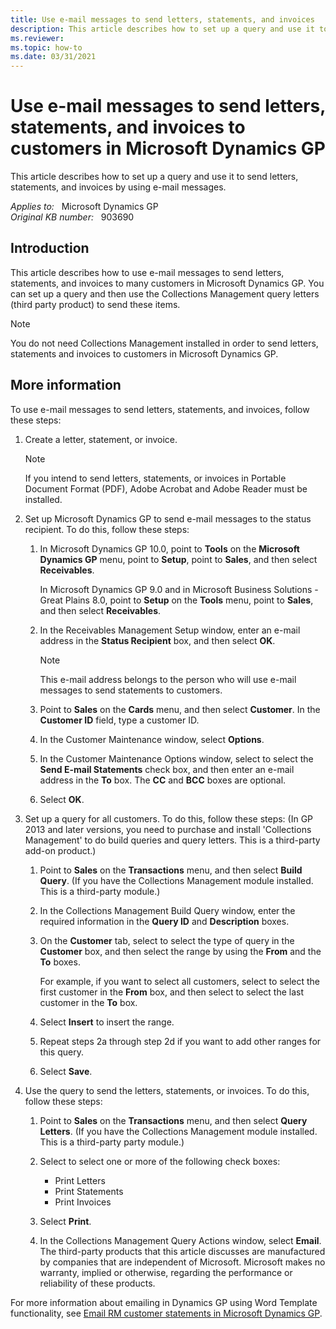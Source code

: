 ```yaml
---
title: Use e-mail messages to send letters, statements, and invoices
description: This article describes how to set up a query and use it to send letters, statements, and invoices by using e-mail messages.
ms.reviewer: 
ms.topic: how-to
ms.date: 03/31/2021
---
```

# Use e-mail messages to send letters, statements, and invoices to customers in Microsoft Dynamics GP

This article describes how to set up a query and use it to send letters, statements, and invoices by using e-mail messages.

_Applies to:_ &nbsp; Microsoft Dynamics GP  
_Original KB number:_ &nbsp; 903690

## Introduction

This article describes how to use e-mail messages to send letters, statements, and invoices to many customers in Microsoft Dynamics GP. You can set up a query and then use the Collections Management query letters (third party product) to send these items.

> [!NOTE]
> You do not need Collections Management installed in order to send letters, statements and invoices to customers in Microsoft Dynamics GP.

## More information

To use e-mail messages to send letters, statements, and invoices, follow these steps:

1. Create a letter, statement, or invoice.

   > [!NOTE]
   > If you intend to send letters, statements, or invoices in Portable Document Format (PDF), Adobe Acrobat and Adobe Reader must be installed.

2. Set up Microsoft Dynamics GP to send e-mail messages to the status recipient. To do this, follow these steps:

   1. In Microsoft Dynamics GP 10.0, point to **Tools** on the **Microsoft Dynamics GP** menu, point to **Setup**, point to **Sales**, and then select **Receivables**.

      In Microsoft Dynamics GP 9.0 and in Microsoft Business Solutions - Great Plains 8.0, point to **Setup** on the **Tools** menu, point to **Sales**, and then select **Receivables**.

   2. In the Receivables Management Setup window, enter an e-mail address in the **Status Recipient** box, and then select **OK**.

      > [!NOTE]
      > This e-mail address belongs to the person who will use e-mail messages to send statements to customers.

   3. Point to **Sales** on the **Cards** menu, and then select **Customer**. In the **Customer ID** field, type a customer ID.
   4. In the Customer Maintenance window, select **Options**.
   5. In the Customer Maintenance Options window, select to select the **Send E-mail Statements** check box, and then enter an e-mail address in the **To** box. The **CC** and **BCC** boxes are optional.
   6. Select **OK**.

3. Set up a query for all customers. To do this, follow these steps: (In GP 2013 and later versions, you need to purchase and install 'Collections Management' to do build queries and query letters. This is a third-party add-on product.)

   1. Point to **Sales** on the **Transactions** menu, and then select **Build Query**. (If you have the Collections Management module installed. This is a third-party module.)
   2. In the Collections Management Build Query window, enter the required information in the **Query ID** and **Description** boxes.
   3. On the **Customer** tab, select to select the type of query in the **Customer** box, and then select the range by using the **From** and the **To** boxes.

      For example, if you want to select all customers, select to select the first customer in the **From** box, and then select to select the last customer in the **To** box.

   4. Select **Insert** to insert the range.
   5. Repeat steps 2a through step 2d if you want to add other ranges for this query.
   6. Select **Save**.

4. Use the query to send the letters, statements, or invoices. To do this, follow these steps:

   1. Point to **Sales** on the **Transactions** menu, and then select **Query Letters**. (If you have the Collections Management module installed. This is a third-party party module.)
   2. Select to select one or more of the following check boxes:

      - Print Letters
      - Print Statements
      - Print Invoices

   3. Select **Print**.
   4. In the Collections Management Query Actions window, select **Email**. The third-party products that this article discusses are manufactured by companies that are independent of Microsoft. Microsoft makes no warranty, implied or otherwise, regarding the performance or reliability of these products.

For more information about emailing in Dynamics GP using Word Template functionality, see [Email RM customer statements in Microsoft Dynamics GP](https://support.microsoft.com/topic/d20a5633-74f3-ba84-28d1-e6e3f9720ab0).

